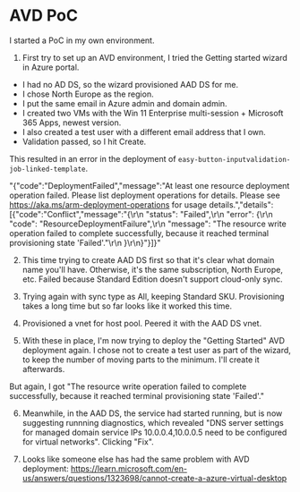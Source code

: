 # AVD PoC

I started a PoC in my own environment.

1. First try to set up an AVD environment, I tried the Getting started wizard in Azure portal.
* I had no AD DS, so the wizard provisioned AAD DS for me.
* I chose North Europe as the region.
* I put the same email in Azure admin and domain admin.
* I created two VMs with the Win 11 Enterprise multi-session + Microsoft 365 Apps, newest version.
* I also created a test user with a different email address that I own.
* Validation passed, so I hit Create.

This resulted in an error in the deployment of `easy-button-inputvalidation-job-linked-template`.

"{"code":"DeploymentFailed","message":"At least one resource deployment operation failed. Please list deployment operations for details. Please see https://aka.ms/arm-deployment-operations for usage details.","details":[{"code":"Conflict","message":"{\r\n  \"status\": \"Failed\",\r\n  \"error\": {\r\n    \"code\": \"ResourceDeploymentFailure\",\r\n    \"message\": \"The resource write operation failed to complete successfully, because it reached terminal provisioning state 'Failed'.\"\r\n  }\r\n}"}]}"

2. This time trying to create AAD DS first so that it's clear what domain name you'll have. Otherwise, it's the same subscription, North Europe, etc. Failed because Standard Edition doesn't support cloud-only sync.

3. Trying again with sync type as All, keeping Standard SKU. Provisioning takes a long time but so far looks like it worked this time.

4. Provisioned a vnet for host pool. Peered it with the AAD DS vnet.

5. With these in place, I'm now trying to deploy the "Getting Started" AVD deployment again. I chose not to create a test user as part of the wizard, to keep the number of moving parts to the minimum. I'll create it afterwards.

But again, I got "The resource write operation failed to complete successfully, because it reached terminal provisioning state 'Failed'."

6. Meanwhile, in the AAD DS, the service had started running, but is now suggesting runnning diagnostics, which revealed "DNS server settings for managed domain service IPs 10.0.0.4,10.0.0.5 need to be configured for virtual networks". Clicking "Fix".

7. Looks like someone else has had the same problem with AVD deployment: https://learn.microsoft.com/en-us/answers/questions/1323698/cannot-create-a-azure-virtual-desktop
